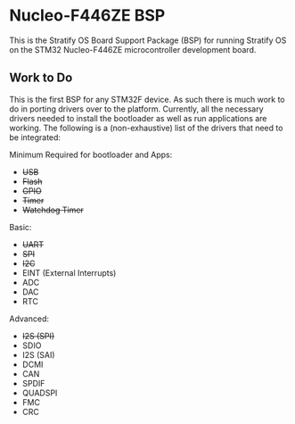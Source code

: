 # Nucleo-F446ZE BSP

This is the Stratify OS Board Support Package (BSP) for running Stratify OS on the STM32 Nucleo-F446ZE microcontroller development board.

## Work to Do

This is the first BSP for any STM32F device. As such there is much work to do in porting drivers over to the platform. Currently, all the necessary
drivers needed to install the bootloader as well as run applications are working. The following is a (non-exhaustive) list of the drivers that need
to be integrated:

Minimum Required for bootloader and Apps:

- ~~USB~~
- ~~Flash~~
- ~~GPIO~~
- ~~Timer~~
- ~~Watchdog Timer~~

Basic:

- ~~UART~~
- ~~SPI~~
- ~~I2C~~
- EINT (External Interrupts)
- ADC
- DAC
- RTC

Advanced:

- ~~I2S (SPI)~~
- SDIO
- I2S (SAI)
- DCMI
- CAN
- SPDIF
- QUADSPI
- FMC
- CRC


